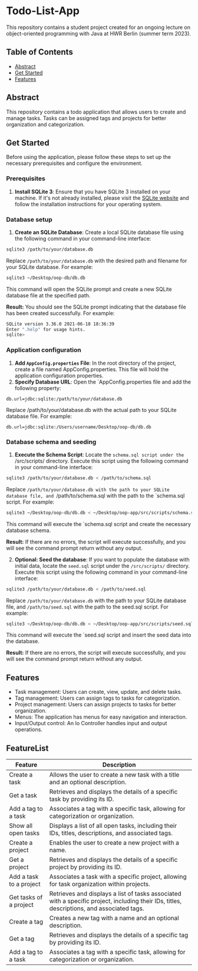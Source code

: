 # Todo-List-App

This repository contains a student project created for an ongoing lecture on object-oriented programming with Java at HWR Berlin (summer term 2023).

## Table of Contents

- [Abstract](#abstract)
- [Get Started](#get-started)
- [Features](#features)

## Abstract

This repository contains a todo application that allows users to create and manage tasks. Tasks can be assigned tags and projects for better organization and categorization.

## Get Started

Before using the application, please follow these steps to set up the necessary prerequisites and configure the environment.

### Prerequisites

1. **Install SQLite 3**: Ensure that you have SQLite 3 installed on your machine. If it's not already installed, please visit the [SQLite website](https://www.sqlite.org/index.html) and follow the installation instructions for your operating system.

### Database setup

1. **Create an SQLite Database**: Create a local SQLite database file using the following command in your command-line interface:

```bash
sqlite3 /path/to/your/database.db
```

Replace `/path/to/your/database.db` with the desired path and filename for your SQLite database. For example:

```bash
sqlite3 ~/Desktop/oop-db/db.db
```

This command will open the SQLite prompt and create a new SQLite database file at the specified path.

**Result:**
You should see the SQLite prompt indicating that the database file has been created successfully. For example:

```bash
SQLite version 3.36.0 2021-06-18 18:36:39
Enter ".help" for usage hints.
sqlite>
```

### Application configuration

1. **Add `AppConfig.properties` File**: In the root directory of the project, create a file named AppConfig.properties. This file will hold the application configuration properties.
2. **Specify Database URL**: Open the `AppConfig.properties file and add the following property:

```properties
db.url=jdbc:sqlite:/path/to/your/database.db
```

Replace /path/to/your/database.db with the actual path to your SQLite database file. For example:

```properties
db.url=jdbc:sqlite:/Users/username/Desktop/oop-db/db.db
```

### Database schema and seeding

1. **Execute the Schema Script**: Locate the `schema.sql script under the `/src/scripts/ directory. Execute this script using the following command in your command-line interface:

```bash
sqlite3 /path/to/your/database.db < /path/to/schema.sql
```

Replace `/path/to/your/database.db with the path to your SQLite database file, and `/path/to/schema.sql with the path to the `schema.sql script. For example:

```bash
sqlite3 ~/Desktop/oop-db/db.db < ~/Desktop/oop-app/src/scripts/schema.sql
```

This command will execute the `schema.sql script and create the necessary database schema.

**Result:**
If there are no errors, the script will execute successfully, and you will see the command prompt return without any output.

2. **Optional: Seed the database**: If you want to populate the database with initial data, locate the `seed.sql` script under the `/src/scripts/` directory. Execute this script using the following command in your command-line interface:

```bash
sqlite3 /path/to/your/database.db < /path/to/seed.sql
```

Replace `/path/to/your/database.db` with the path to your SQLite database file, and `/path/to/seed.sql` with the path to the seed.sql script. For example:

```bash
sqlite3 ~/Desktop/oop-db/db.db < ~/Desktop/oop-app/src/scripts/seed.sql
```

This command will execute the `seed.sql script and insert the seed data into the database.

**Result:**
If there are no errors, the script will execute successfully, and you will see the command prompt return without any output.

## Features

- Task management: Users can create, view, update, and delete tasks.
- Tag management: Users can assign tags to tasks for categorization.
- Project management: Users can assign projects to tasks for better organization.
- Menus: The application has menus for easy navigation and interaction.
- Input/Output control: An Io Controller handles input and output operations.


## FeatureList

| Feature                                      | Description                                                                                                         |
|----------------------------------------------|---------------------------------------------------------------------------------------------------------------------|
| Create a task                                | Allows the user to create a new task with a title and an optional description.                                       |
| Get a task                                   | Retrieves and displays the details of a specific task by providing its ID.                                           |
| Add a tag to a task                          | Associates a tag with a specific task, allowing for categorization or organization.                                 |
| Show all open tasks                          | Displays a list of all open tasks, including their IDs, titles, descriptions, and associated tags.                  |
| Create a project                             | Enables the user to create a new project with a name.                                                                |
| Get a project                                | Retrieves and displays the details of a specific project by providing its ID.                                        |
| Add a task to a project                      | Associates a task with a specific project, allowing for task organization within projects.                          |
| Get tasks of a project                       | Retrieves and displays a list of tasks associated with a specific project, including their IDs, titles, descriptions, and associated tags. |
| Create a tag                                 | Creates a new tag with a name and an optional description.                                                          |
| Get a tag                                    | Retrieves and displays the details of a specific tag by providing its ID.                                            |
| Add a tag to a task                          | Associates a tag with a specific task, allowing for categorization or organization.                                 |
